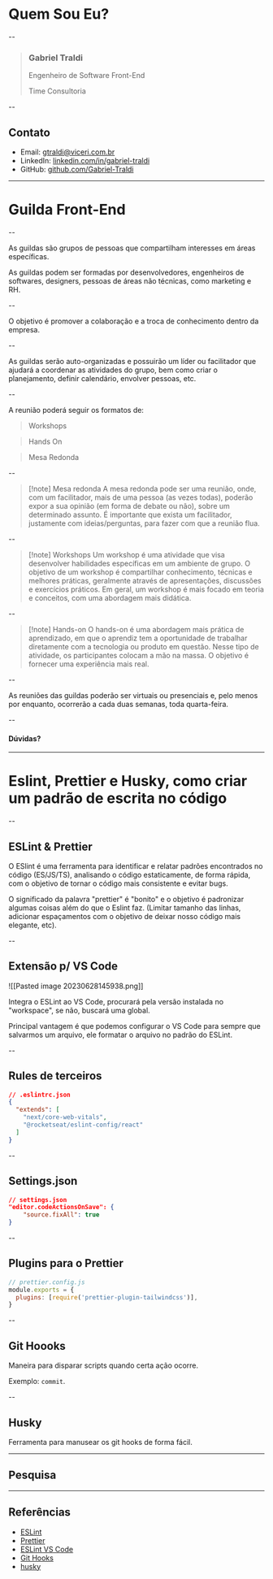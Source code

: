 # Quem Sou Eu?

--

> ### Gabriel Traldi
> Engenheiro de Software Front-End
>
> Time Consultoria

--

## Contato

- Email: gtraldi@viceri.com.br
- LinkedIn: [linkedin.com/in/gabriel-traldi](https://www.linkedin.com/in/gabriel-traldi-235b16133/)
- GitHub: [github.com/Gabriel-Traldi](https://github.com/Gabriel-Traldi)

---
# Guilda Front-End

--

As guildas são grupos de pessoas que compartilham interesses em áreas específicas.

As guildas podem ser formadas por desenvolvedores, engenheiros de softwares, designers, pessoas de áreas não técnicas, como marketing e RH. 

--

O objetivo é promover a colaboração e a troca de conhecimento dentro da empresa.

--

As guildas serão auto-organizadas e possuirão um líder ou facilitador que ajudará a coordenar as atividades do grupo, bem como criar o planejamento, definir calendário, envolver pessoas, etc.

--

A reunião poderá seguir os formatos de:

> Workshops

> Hands On

> Mesa Redonda

--

> [!note] Mesa redonda
> A  mesa redonda pode ser uma reunião, onde, com um facilitador, mais de uma pessoa (as vezes todas), poderão expor a sua opinião (em forma de debate ou não), sobre um determinado assunto. É importante que exista um facilitador, justamente com ideias/perguntas, para fazer com que a reunião flua.

--

> [!note] Workshops
> Um workshop é uma atividade que visa desenvolver habilidades específicas em um ambiente de grupo. O objetivo de um workshop é compartilhar conhecimento, técnicas e melhores práticas, geralmente através de apresentações, discussões e exercícios práticos. Em geral, um workshop é mais focado em teoria e conceitos, com uma abordagem mais didática.

--

> [!note] Hands-on
> O hands-on é uma abordagem mais prática de aprendizado, em que o aprendiz tem a oportunidade de trabalhar diretamente com a tecnologia ou produto em questão. Nesse tipo de atividade, os participantes colocam a mão na massa. O objetivo é fornecer uma experiência mais real.

--

As reuniões das guildas poderão ser virtuais ou presenciais e, pelo menos por enquanto, ocorrerão a cada duas semanas, toda quarta-feira.

--

#### Dúvidas?

---
# Eslint, Prettier e Husky, como criar um padrão de escrita no código

--

## ESLint & Prettier

O ESlint é uma ferramenta para identificar e relatar padrões encontrados no código (ES/JS/TS), analisando o código estaticamente, de forma rápida, com o objetivo de tornar o código mais consistente e evitar bugs.

O significado da palavra "prettier" é "bonito" e o objetivo é padronizar algumas coisas além do que o Eslint faz. (Limitar tamanho das linhas, adicionar espaçamentos com o objetivo de deixar nosso código mais elegante, etc).

--

## Extensão p/ VS Code

![[Pasted image 20230628145938.png]]

Integra o ESLint ao VS Code, procurará pela versão instalada no "workspace", se não, buscará uma global.

Principal vantagem é que podemos configurar o VS Code para sempre que salvarmos um arquivo, ele formatar o arquivo no padrão do ESLint.

--

## Rules de terceiros

```json
// .eslintrc.json
{
  "extends": [
    "next/core-web-vitals",
    "@rocketseat/eslint-config/react"
  ]
}
```

--

## Settings.json

```json
// settings.json
"editor.codeActionsOnSave": {
	"source.fixAll": true
}
```

--

## Plugins para o Prettier

```js
// prettier.config.js
module.exports = {
  plugins: [require('prettier-plugin-tailwindcss')],
}
```

--

## Git Hoooks

Maneira para disparar scripts quando certa ação ocorre. 

Exemplo: `commit`.

--

## Husky

Ferramenta para manusear os git hooks de forma fácil.

---

## Pesquisa

---
## Referências

- [ESLint](https://eslint.org/)
- [Prettier](https://prettier.io/)
- [ESLint VS Code](https://marketplace.visualstudio.com/items?itemName=dbaeumer.vscode-eslint#:~:text=will%20validate%20files%20inside%20the,directory%20to%20the%20provided%20directories.)
- [Git Hooks](https://git-scm.com/book/en/v2/Customizing-Git-Git-Hooks)
- [husky](https://typicode.github.io/husky/)